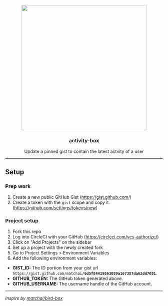 <p align="center">
  <img width="400" src="https://user-images.githubusercontent.com/10660468/54498786-af748000-48e1-11e9-9d39-69844f82cde5.png">
  <h3 align="center">activity-box</h3>
  <p align="center">Update a pinned gist to contain the latest actvity of a user</p>
</p>

---

## Setup

### Prep work

1. Create a new public GitHub Gist (https://gist.github.com/)
2. Create a token with the `gist` scope and copy it. (https://github.com/settings/tokens/new)

### Project setup

1. Fork this repo
2. Log into CircleCI with your GitHub (https://circleci.com/vcs-authorize/)
3. Click on "Add Projects" on the sidebar
4. Set up a project with the newly created fork
5. Go to Project Settings > Environment Variables
6. Add the following environment variables:

- **GIST_ID:** The ID portion from your gist url `https://gist.github.com/matchai/`**`6d5f84419863089a167387da62dd7081`**.
- **GITHUB_TOKEN:** The GitHub token generated above.
- **GITHUB_USERNAME:** The username handle of the GitHub account.

---

_Inspire by [matchai/bird-box](https://github.com/matchai/bird-box)_